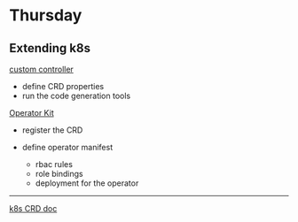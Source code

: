 Thursday
===

## Extending k8s

[custom controller](https://github.com/GoogleCloudPlatform/kube-metacontroller)

* define CRD properties
* run the code generation tools

[Operator Kit](https://github.com/rook/operator-kit)

* register the CRD

* define operator manifest
	* rbac rules
	* role bindings
	* deployment for the operator


---

[k8s CRD doc](https://kubernetes.io/docs/concepts/api-extension/custom-resources/)


